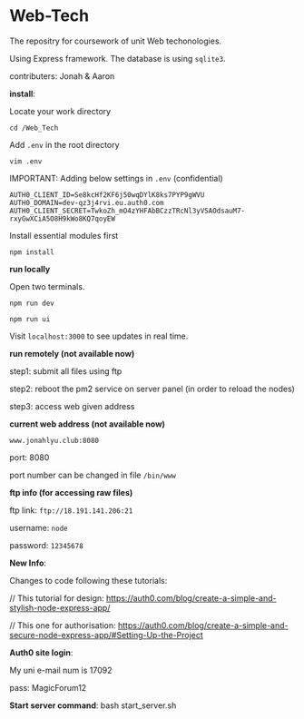 # Web-Tech

The repositry for coursework of unit Web techonologies.

Using Express framework. The database is using `sqlite3`.

contributers: Jonah & Aaron

**install**:

Locate your work directory 

```shell
cd /Web_Tech
```

Add `.env` in the root directory

```shell
vim .env
```

IMPORTANT: Adding below settings in `.env` (confidential)
```shell
AUTH0_CLIENT_ID=Se8kcHf2KF6j50wqDYlK8ks7PYP9gWVU
AUTH0_DOMAIN=dev-qz3j4rvi.eu.auth0.com
AUTH0_CLIENT_SECRET=TwkoZh_mO4zYHFAbBCzzTRcNl3yVSAOdsauM7-rxyGwXCiA5O8H9kWo8KQ7qoyEW
```

Install essential modules first


```shell
npm install
```

**run locally**

Open two terminals.

```shell
npm run dev
```

```shell
npm run ui 
```
Visit `localhost:3000` to see updates in real time.


**run remotely (not available now)**

step1: submit all files using ftp

step2: reboot the pm2 service on server panel (in order to reload the nodes)

step3: access web given address


**current web address (not available now)**

`www.jonahlyu.club:8080`

port: 8080

port number can be changed in file `/bin/www`


**ftp info (for accessing raw files)**

ftp link: `ftp://18.191.141.206:21`

username: `node`

password: `12345678`


**New Info**:

Changes to code following these tutorials:

// This tutorial for design: https://auth0.com/blog/create-a-simple-and-stylish-node-express-app/

// This one for authorisation: https://auth0.com/blog/create-a-simple-and-secure-node-express-app/#Setting-Up-the-Project


**Auth0 site login**:

My uni e-mail num is 17092

pass: MagicForum12

**Start server command**:
bash start_server.sh


